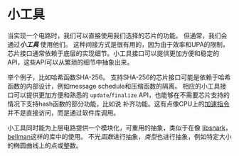# 小工具

当实现一个电路时，我们可以直接使用我们选择的芯片的功能。 但通常，我们会通过***小工具*** 使用他们。 这种间接方式是很有用的，因为由于效率和UPA的限制，芯片接口通常依赖于底层的实现细节。小工具接口可以提供更加方便和稳定的API，这些API可以从繁琐的细节中抽象出来。

举个例子，比如哈希函数SHA-256。 支持SHA-256的芯片接口可能是依赖于哈希函数的内部设计，例如message schedule和压缩函数的隔离。 相应的小工具接口可以提供更加方便和熟悉的 `update`/`finalize` API，也能够在不需要芯片支持的情况下支持hash函数的部分功能，比如说 补齐功能。这有点像CPU上的[加速](https://software.intel.com/content/www/us/en/develop/articles/intel-sha-extensions.html)[指令](https://developer。arm。com/documentation/ddi0514/g/introduction/about-the-cortex-a57-processor-cryptography-engine)并不是直接访问，而是通过软件库调用。

小工具同时能为上层电路提供一个模块化，可重用的抽象，类似于在像 [libsnark](https://github。com/christianlundkvist/libsnark-tutorial)，[bellman](https://electriccoin。co/blog/bellman-zksnarks-in-rust/)这样的库中的使用。 不光*函数*进行抽象，*类型*也进行抽象，例如特定大小的椭圆曲线上的点或整数。

